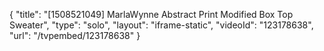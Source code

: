 {
    "title": "[1508521049] MarlaWynne Abstract Print Modified Box Top Sweater",
    "type": "solo",
    "layout": "iframe-static",
    "videoId": "123178638",
    "url": "\/tvpembed\/123178638"
}